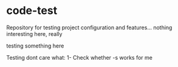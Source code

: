 # code-test
Repository for testing project configuration and features... nothing interesting here, really

testing something here

Testing dont care what:
1- Check whether -s works for me

